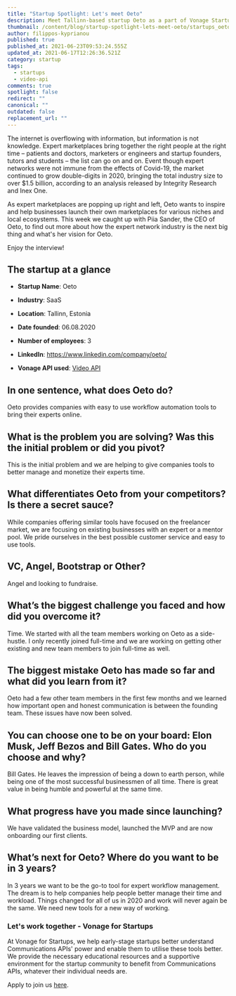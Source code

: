 ```yaml
---
title: "Startup Spotlight: Let's meet Oeto"
description: Meet Tallinn-based startup Oeto as a part of Vonage Startup Spotlight series.
thumbnail: /content/blog/startup-spotlight-lets-meet-oeto/startups_oeto_1200x600.png
author: filippos-kyprianou
published: true
published_at: 2021-06-23T09:53:24.555Z
updated_at: 2021-06-17T12:26:36.521Z
category: startup
tags:
  - startups
  - video-api
comments: true
spotlight: false
redirect: ""
canonical: ""
outdated: false
replacement_url: ""
---
```

The internet is overflowing with information, but information is not knowledge. Expert marketplaces bring together the right people at the right time – patients and doctors, marketers or engineers and startup founders, tutors and students – the list can go on and on. Event though expert networks were not immune from the effects of Covid-19, the market continued to grow double-digits in 2020, bringing the total industry size to over $1.5 billion, according to an analysis released by Integrity Research and Inex One.

As expert marketplaces are popping up right and left, Oeto wants to inspire and help businesses launch their own marketplaces for various niches and local ecosystems. This week we caught up with Piia Sander, the CEO of Oeto, to find out more about how the expert network industry is the next big thing and what's her vision for Oeto.

Enjoy the interview!

## The startup at a glance

* **Startup Name**: Oeto

* **Industry**: SaaS

* **Location**: Tallinn, Estonia

* **Date founded**: 06.08.2020

* **Number of employees**: 3

* **LinkedIn**: <https://www.linkedin.com/company/oeto/>

* **Vonage API used**: [Video API](https://tokbox.com/developer/guides/basics/)

## In one sentence, what does Oeto do?

Oeto provides companies with easy to use workflow automation tools to bring their experts online.

## What is the problem you are solving? Was this the initial problem or did you pivot?

This is the initial problem and we are helping to give companies tools to better manage and monetize their experts time.

## What differentiates Oeto from your competitors? Is there a secret sauce?

While companies offering similar tools have focused on the freelancer market, we are focusing on existing businesses with an expert or a mentor pool. We pride ourselves in the best possible customer service and easy to use tools. 

## VC, Angel, Bootstrap or Other?

Angel and looking to fundraise.

## What’s the biggest challenge you faced and how did you overcome it?

Time. We started with all the team members working on Oeto as a side-hustle. I only recently joined full-time and we are working on getting other existing and new team members to join full-time as well.

## The biggest mistake Oeto has made so far and what did you learn from it?

Oeto had a few other team members in the first few months and we learned how important open and honest communication is between the founding team. These issues have now been solved.

## You can choose one to be on your board: Elon Musk, Jeff Bezos and Bill Gates. Who do you choose and why? 

Bill Gates. He leaves the impression of being a down to earth person, while being one of the most successful businessmen of all time. There is great value in being humble and powerful at the same time.

## What progress have you made since launching? 

We have validated the business model, launched the MVP and are now onboarding our first clients. 

## What’s next for Oeto? Where do you want to be in 3 years?

In 3 years we want to be the go-to tool for expert workflow management. The dream is to help companies help people better manage their time and workload. Things changed for all of us in 2020 and work will never again be the same. We need new tools for a new way of working. 

### Let's work together - Vonage for Startups

At Vonage for Startups, we help early-stage startups better understand Communications APIs' power and enable them to utilise these tools better. We provide the necessary educational resources and a supportive environment for the startup community to benefit from Communications APIs, whatever their individual needs are.

Apply to join us [here](https://vonage.dev/3d093hA).